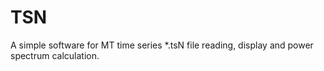 # TSN
A simple software for MT time series *.tsN file reading, display and power spectrum calculation.
